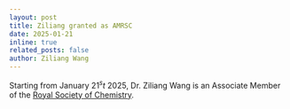 ```yaml
---
layout: post
title: Ziliang granted as AMRSC
date: 2025-01-21 
inline: true
related_posts: false
author: Ziliang Wang
---
```


  Starting from January 21$^st$ 2025, Dr. Ziliang Wang is an Associate Member of the [Royal Society of Chemistry](https://www.rsc.org/membership-and-community/).
